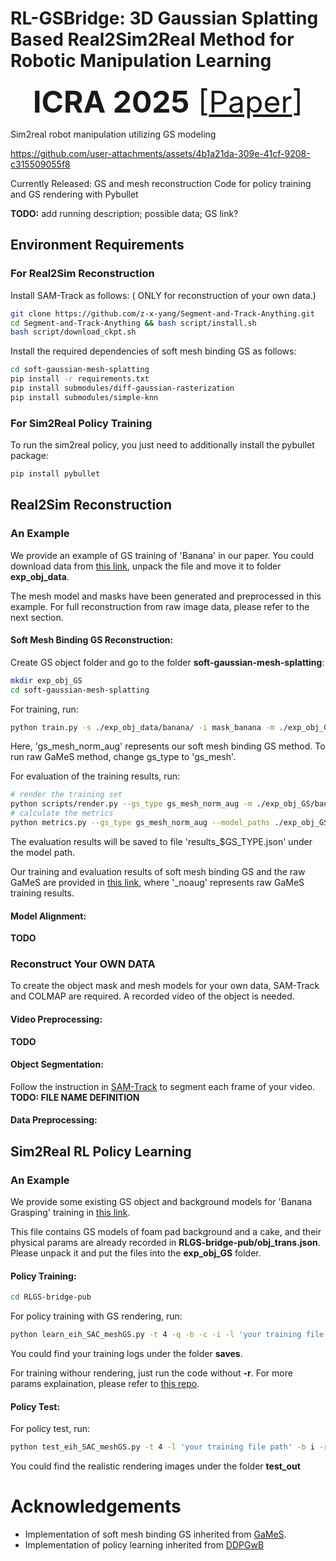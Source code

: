 # RL-GSBridge: 3D Gaussian Splatting Based Real2Sim2Real Method for Robotic Manipulation Learning


<font size=10> <p align="center"> **ICRA 2025** [[Paper](https://arxiv.org/abs/2409.20291)]</p></font>

Sim2real robot manipulation utilizing GS modeling

https://github.com/user-attachments/assets/4b1a21da-309e-41cf-9208-c315509055f8

Currently Released:
GS and mesh reconstruction
Code for policy training and GS rendering with Pybullet 

**TODO:** add running description; possible data; GS link?

## Environment Requirements
### For Real2Sim Reconstruction
Install SAM-Track as follows: ( ONLY for reconstruction of your own data.)
```bash
git clone https://github.com/z-x-yang/Segment-and-Track-Anything.git
cd Segment-and-Track-Anything && bash script/install.sh
bash script/download_ckpt.sh
```
Install the required dependencies of soft mesh binding GS as follows:
```bash
cd soft-gaussian-mesh-splatting
pip install -r requirements.txt
pip install submodules/diff-gaussian-rasterization
pip install submodules/simple-knn
```
### For Sim2Real Policy Training
To run the sim2real policy, you just need to additionally install the pybullet package:
```bash
pip install pybullet
```
## Real2Sim Reconstruction
### An Example
We provide an example of GS training of 'Banana' in our paper. You could download data from [this link]( https://pan.baidu.com/s/1I1kX0oxD16T3Dfacwg6dkQ?pwd=at25), unpack the file and move it to folder **exp_obj_data**.

The mesh model and masks have been generated and preprocessed in this example. For full reconstruction from raw image data, please refer to the next section.
#### Soft Mesh Binding GS Reconstruction:
Create GS object folder and go to the folder **soft-gaussian-mesh-splatting**:
```bash
mkdir exp_obj_GS
cd soft-gaussian-mesh-splatting
```
For training, run:
```bash
python train.py -s ./exp_obj_data/banana/ -i mask_banana -m ./exp_obj_GS/banana_mesh_0 --gs_type gs_mesh_norm_aug --num_splats 2 --sh_degree 0
```
Here, 'gs_mesh_norm_aug' represents our soft mesh binding GS method. To run raw GaMeS method, change gs_type to 'gs_mesh'.

For evaluation of the training results, run:
```bash
# render the training set
python scripts/render.py --gs_type gs_mesh_norm_aug -m ./exp_obj_GS/banana_mesh_0
# calculate the metrics
python metrics.py --gs_type gs_mesh_norm_aug --model_paths ./exp_obj_GS/banana_mesh_0 
```
The evaluation results will be saved to file 'results_$GS_TYPE.json' under the model path.

Our training and evaluation results of soft mesh binding GS and the raw GaMeS are provided in [this link](https://pan.baidu.com/s/1EKa9_wKSu1NGgtkYVbhWUg?pwd=im84), where '_noaug' represents raw GaMeS training results.

#### Model Alignment:
**TODO**

### Reconstruct Your OWN DATA
To create the object mask and mesh models for your own data, SAM-Track and COLMAP are required. A recorded video of the object is needed.
#### Video Preprocessing:
**TODO**
#### Object Segmentation:
Follow the instruction in [SAM-Track](https://github.com/z-x-yang/Segment-and-Track-Anything) to segment each frame of your video. 
**TODO: FILE NAME DEFINITION**
#### Data Preprocessing:

## Sim2Real RL Policy Learning
### An Example
We provide some existing GS object and background models for 'Banana Grasping' training in [this link](https://pan.baidu.com/s/1T5BToLoAaTNn7F1BqWXjIw?pwd=qqu1). 

This file contains GS models of foam pad background and a cake, and their physical params are already recorded in **RLGS-bridge-pub/obj_trans.json**. Please unpack it and put the files into the **exp_obj_GS** folder.
#### Policy Training:
```bash
cd RLGS-bridge-pub
```
For policy training with GS rendering, run:
```bash
python learn_eih_SAC_meshGS.py -t 4 -q -b -c -i -l 'your training file path' -r -m mono --mesh --strain --color_refine --use_force
```
You could find your training logs under the folder **saves**. 

For training withour rendering, just run the code without  **-r**. For more params explaination, please refer to [this repo](https://github.com/IRMVLab/BCLearning).
#### Policy Test:
For policy test, run:
```bash
python test_eih_SAC_meshGS.py -t 4 -l 'your training file path' -b i -r --mesh
```
You could find the realistic rendering images under the folder **test_out**
# Acknowledgements
* Implementation of soft mesh binding GS inherited from [GaMeS](https://github.com/waczjoan/gaussian-mesh-splatting).
* Implementation of policy learning inherited from [DDPGwB](https://github.com/IRMVLab/BCLearning)

